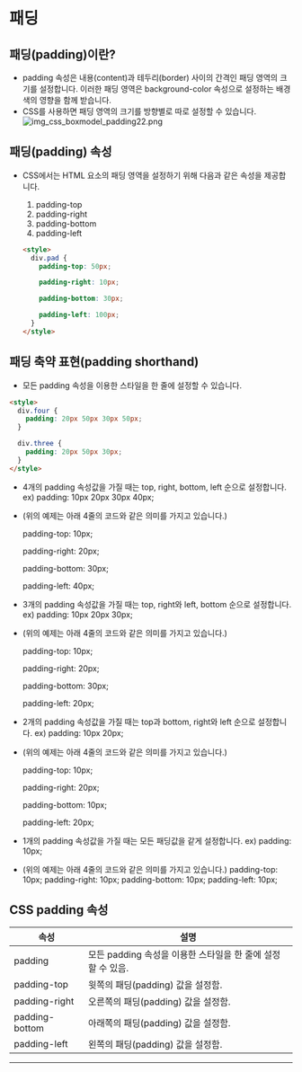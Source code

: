 # 패딩

## 패딩(padding)이란?

- padding 속성은 내용(content)과 테두리(border) 사이의 간격인 패딩 영역의 크기를 설정합니다.
  이러한 패딩 영역은 background-color 속성으로 설정하는 배경색의 영향을 함께 받습니다.
- CSS를 사용하면 패딩 영역의 크기를 방향별로 따로 설정할 수 있습니다.
![img_css_boxmodel_padding22.png](https://www.tcpschool.com/lectures/img_css_boxmodel_padding.png)

## 패딩(padding) 속성

- CSS에서는 HTML 요소의 패딩 영역을 설정하기 위해 다음과 같은 속성을 제공합니다.

  1. padding-top
  2. padding-right
  3. padding-bottom
  4. padding-left

  ```html
  <style>
    div.pad {
      padding-top: 50px;

      padding-right: 10px;

      padding-bottom: 30px;

      padding-left: 100px;
    }
  </style>
  ```

## 패딩 축약 표현(padding shorthand)

- 모든 padding 속성을 이용한 스타일을 한 줄에 설정할 수 있습니다.

```html
<style>
  div.four {
    padding: 20px 50px 30px 50px;
  }

  div.three {
    padding: 20px 50px 30px;
  }
</style>
```

- 4개의 padding 속성값을 가질 때는 top, right, bottom, left 순으로 설정합니다.
  ex) padding: 10px 20px 30px 40px;
- (위의 예제는 아래 4줄의 코드와 같은 의미를 가지고 있습니다.)

  padding-top: 10px;

  padding-right: 20px;

  padding-bottom: 30px;

  padding-left: 40px;

- 3개의 padding 속성값을 가질 때는 top, right와 left, bottom 순으로 설정합니다.
  ex) padding: 10px 20px 30px;
- (위의 예제는 아래 4줄의 코드와 같은 의미를 가지고 있습니다.)

  padding-top: 10px;

  padding-right: 20px;

  padding-bottom: 30px;

  padding-left: 20px;

- 2개의 padding 속성값을 가질 때는 top과 bottom, right와 left 순으로 설정합니다.
  ex) padding: 10px 20px;
- (위의 예제는 아래 4줄의 코드와 같은 의미를 가지고 있습니다.)

  padding-top: 10px;

  padding-right: 20px;

  padding-bottom: 10px;

  padding-left: 20px;

- 1개의 padding 속성값을 가질 때는 모든 패딩값을 같게 설정합니다.
  ex) padding: 10px;
- (위의 예제는 아래 4줄의 코드와 같은 의미를 가지고 있습니다.)
  padding-top: 10px;
  padding-right: 10px;
  padding-bottom: 10px;
  padding-left: 10px;

## **CSS padding 속성**

| 속성           | 설명                                                        |
| -------------- | ----------------------------------------------------------- |
| padding        | 모든 padding 속성을 이용한 스타일을 한 줄에 설정할 수 있음. |
| padding-top    | 윗쪽의 패딩(padding) 값을 설정함.                           |
| padding-right  | 오른쪽의 패딩(padding) 값을 설정함.                         |
| padding-bottom | 아래쪽의 패딩(padding) 값을 설정함.                         |
| padding-left   | 왼쪽의 패딩(padding) 값을 설정함.                           |

---
